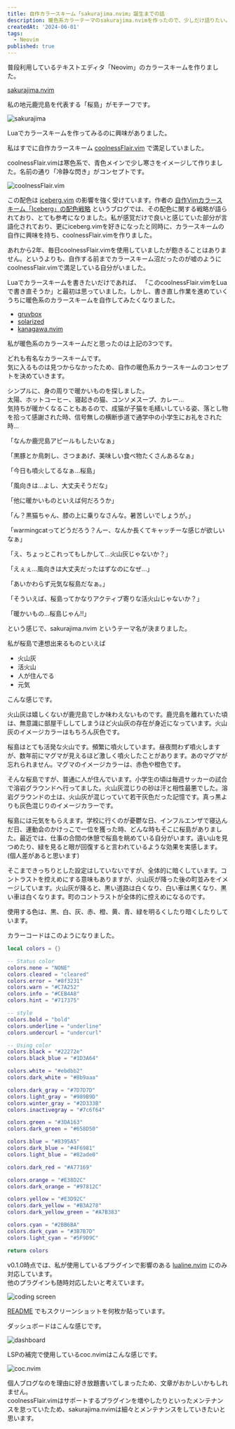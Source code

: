 ```yaml
---
title: 自作カラースキーム「sakurajima.nvim」誕生までの話
description: 暖色系カラーテーマのsakurajima.nvimを作ったので、少しだけ語りたい。
createdAt: '2024-06-01'
tags:
  - Neovim
published: true
---
```


<script>
  import HL from '$components/modules/HL.svelte';
  import Img from '$components/modules/Img.svelte';
</script>

<HL el="h2" text="はじめに" />

普段利用しているテキストエディタ「Neovim」のカラースキームを作りました。

[sakurajima.nvim](https://github.com/Daiki48/sakurajima.nvim)

私の地元鹿児島を代表する「桜島」がモチーフです。

<Img src="/images/neovim/002-sakurajima-theme-introduction/sakurajima-icon.png" alt="sakurajima" />

<HL el="h2" text="どうして作ったのか" />

Luaでカラースキームを作ってみるのに興味がありました。

私はすでに自作カラースキーム [coolnessFlair.vim](https://github.com/Daiki48/coolnessFlair.vim) で満足していました。

coolnessFlair.vimは寒色系で、青色メインで少し寒さをイメージして作りました。名前の通り「冷静な閃き」がコンセプトです。

<Img src="/images/neovim/002-sakurajima-theme-introduction/coolnessflair.png" alt="coolnessFlair.vim" />

この配色は [iceberg.vim](https://github.com/cocopon/iceberg.vim) の影響を強く受けています。作者の [自作Vimカラースキーム「Iceberg」の配色戦略](https://cocopon.me/blog/2016/02/iceberg/) というブログでは、その配色に関する戦略が語られており、とても参考になりました。私が感覚だけで良いと感じていた部分が言語化されており、更にiceberg.vimを好きになったと同時に、カラースキームの自作に興味を持ち、coolnessFlair.vimを作りました。

あれから2年、毎日coolnessFlair.vimを使用していましたが飽きることはありません。というよりも、自作する前までカラースキーム沼だったのが嘘のようにcoolnessFlair.vimで満足している自分がいました。

Luaでカラースキームを書きたいだけであれば、 「このcoolnessFlair.vimをLuaで書き直そうか」と最初は思っていました。しかし、書き直し作業を進めていくうちに暖色系のカラースキームを自作してみたくなりました。

<HL el="h2" text="暖色系カラースキームといえば？" />

- [gruvbox](https://github.com/morhetz/gruvbox)
- [solarized](https://ethanschoonover.com/solarized/)
- [kanagawa.nvim](https://github.com/rebelot/kanagawa.nvim)

私が暖色系のカラースキームだと思ったのは上記の3つです。

どれも有名なカラースキームです。  
気に入るものは見つからなかったため、自作の暖色系カラースキームのコンセプトを決めていきます。

<HL el="h2" text="思い付く暖かいもの" />

シンプルに、身の周りで暖かいものを探しました。  
太陽、ホットコーヒー、寝起きの猫、コンソメスープ、カレー...  
気持ちが暖かくなることもあるので、成猫が子猫を毛繕いしている姿、落とし物を拾って感謝された時、信号無しの横断歩道で通学中の小学生にお礼をされた時...

「なんか鹿児島アピールもしたいなぁ」

「黒豚とか鳥刺し、さつまあげ、美味しい食べ物たくさんあるなぁ」

「今日も噴火してるなぁ...桜島」

「風向きは...よし、大丈夫そうだな」

「他に暖かいものといえば何だろうか」

「ん？黒猫ちゃん、膝の上に乗りなさんな。暑苦しいでしょうが。」

「warmingcatってどうだろう？んー、なんか長くてキャッチーな感じが欲しいなぁ」

「え、ちょっとこれってもしかして...火山灰じゃないか？」

「えぇぇ...風向きは大丈夫だったはずなのになぜ...」

「あいかわらず元気な桜島だなぁ。」

「そういえば、桜島ってかなりアクティブ寄りな活火山じゃないか？」

「暖かいもの...桜島じゃん!!」

という感じで、sakurajima.nvim というテーマ名が決まりました。

<HL el="h2" text="桜島といえば" />

私が桜島で連想出来るものといえば

- 火山灰
- 活火山
- 人が住んでる
- 元気

こんな感じです。

火山灰は嬉しくないが鹿児島でしか味わえないものです。鹿児島を離れていた頃は、無意識に部屋干ししてしまうほど火山灰の存在が身近になっています。火山灰のイメージカラーはもちろん灰色です。

桜島はとても活発な火山です。頻繁に噴火しています。昼夜問わず噴火しますが、数年前にマグマが見えるほど激しく噴火したことがあります。あのマグマが忘れられません。マグマのイメージカラーは、赤色や橙色です。

そんな桜島ですが、普通に人が住んでいます。小学生の頃は毎週サッカーの試合で溶岩グラウンドへ行ってました。火山灰混じりの砂は汗と相性最悪でした。溶岩グラウンドの土は、火山灰が混じっていて若干灰色だった記憶です。真っ黒よりも灰色混じりのイメージカラーです。

桜島には元気をもらえます。学校に行くのが憂鬱な日、インフルエンザで寝込んだ日、運動会のかけっこで一位を獲った時、どんな時もそこに桜島がありました。最近では、仕事の合間の休憩で桜島を眺めている自分がいます。遠い山を見つめたり、緑を見ると眼が回復すると言われているような効果を実感します。(個人差があると思います)

<HL el="h2" text="ざっくりとしたカラーパレット" />

そこまできっちりとした設定はしていないですが、全体的に暗くしています。コントラストを控えめにする意味もありますが、火山灰が降った後の町並みをイメージしています。火山灰が降ると、黒い道路は白くなり、白い車は黒くなり、黒い車は白くなります。町のコントラストが全体的に控えめになるのです。

使用する色は、黒、白、灰、赤、橙、黄、青、緑を明るくしたり暗くしたりしています。

カラーコードはこのようになりました。

```lua
local colors = {}

-- Status color
colors.none = "NONE"
colors.cleared = "cleared"
colors.error = "#8f3231"
colors.warn = "#C7A252"
colors.info = "#CEB4A8"
colors.hint = "#717375"

-- style
colors.bold = "bold"
colors.underline = "underline"
colors.undercurl = "undercurl"

-- Using color
colors.black = "#22272e"
colors.black_blue = "#1D3A64"

colors.white = "#ebdbb2"
colors.dark_white = "#8b9aaa"

colors.dark_gray = "#7D7D7D"
colors.light_gray = "#989B9D"
colors.winter_gray = "#2D333B"
colors.inactivegray = "#7c6f64"

colors.green = "#3DA163"
colors.dark_green = "#658D50"

colors.blue = "#8395A5"
colors.dark_blue = "#4F6981"
colors.light_blue = "#82ade0"

colors.dark_red = "#A77169"

colors.orange = "#E38D2C"
colors.dark_orange = "#97812C"

colors.yellow = "#E3D92C"
colors.dark_yellow = "#B3A278"
colors.dark_yellow_green = "#A7B383"

colors.cyan = "#2BB6BA"
colors.dark_cyan = "#3B7B7D"
colors.light_cyan = "#5F9D9C"

return colors
```

<HL el="h2" text="サポートしているプラグイン" />

v0.1.0時点では、私が使用しているプラグインで影響のある [lualine.nvim](https://github.com/nvim-lualine/lualine.nvim) にのみ対応しています。  
他のプラグインも随時対応したいと考えています。

<Img src="/images/neovim/002-sakurajima-theme-introduction/sakurajima-typescript.png" alt="coding screen" />

<HL el="h2" text="どんな見た目か" />

[README](https://github.com/Daiki48/sakurajima.nvim/blob/main/README.md) でもスクリーンショットを何枚か貼っています。

ダッシュボードはこんな感じです。

<Img src="/images/neovim/002-sakurajima-theme-introduction/sakurajima-dashboard.png" alt="dashboard" />

LSPの補完で使用しているcoc.nvimはこんな感じです。

<Img src="/images/neovim/002-sakurajima-theme-introduction/sakurajima-coc.png" alt="coc.nvim" />

<HL el="h2" text="さいごに" />

個人ブログなのを理由に好き放題書いてしまったため、文章がおかしいかもしれません。  
coolnessFlair.vimはサポートするプラグインを増やしたりといったメンテナンスを怠っていたため、sakurajima.nvimは細々とメンテナンスをしていきたいと思います。
